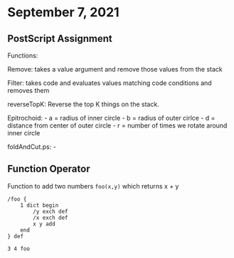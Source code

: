 # September 7, 2021

## PostScript Assignment

Functions: 

Remove: takes a value argument and remove those values from the stack

Filter: takes code and evaluates values matching code conditions and removes them

reverseTopK: Reverse the top K things on the stack. 

Epitrochoid: 
	- a = radius of inner circle
	- b = radius of outer cirlce
	- d = distance from center of outer circle
	- r = number of times we rotate around inner circle
	
foldAndCut.ps: 
	- 
	
## Function Operator

Function to add two numbers `foo(x,y)` which returns x + y

```
/foo {
	1 dict begin
		/y exch def
		/x exch def
		x y add
	end
} def

3 4 foo
```
